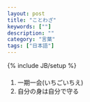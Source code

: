 ```yaml
---
layout: post
title: "ことわざ"
keywords: [""]
description: ""
category: "言葉"
tags: ["日本語"]
---
```

{% include JB/setup %}

####
1. 一期一会(いちごいちえ)
2. 自分の身は自分で守る

